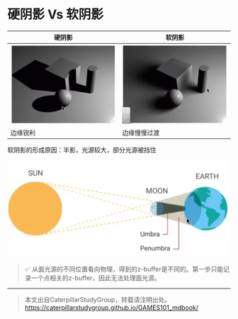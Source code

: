  
# 硬阴影 Vs 软阴影

|硬阴影|软阴影|
|---|---|
|![](../assets/80.PNG)|![](../assets/81.PNG)|
|边缘锐利|边缘慢慢过渡|

软阴影的形成原因：半影，光源较大，部分光源被挡住

![](../assets/82.PNG)

> &#x2705; 从面光源的不同位置看向物理，得到的z-buffer是不同的。第一步只能记录一个点相关的z-buffer，因此无法处理面光源。  

--------------------

> 本文出自CaterpillarStudyGroup，转载请注明出处。  
> https://caterpillarstudygroup.github.io/GAMES101_mdbook/